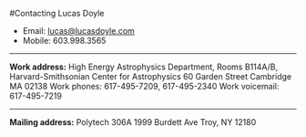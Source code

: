 #Contacting Lucas Doyle

- Email: [lucas@lucasdoyle.com](mailto:lucas@lucasdoyle.com)
- Mobile: 603.998.3565

* * * * *

**Work address:** High Energy Astrophysics Department, Rooms B114A/B, Harvard-Smithsonian Center for Astrophysics 60 Garden Street Cambridge MA 02138 Work phones: 617-495-7209, 617-495-2340 Work voicemail: 617-495-7219

* * * * *

**Mailing address:** Polytech 306A 1999 Burdett Ave Troy, NY 12180
